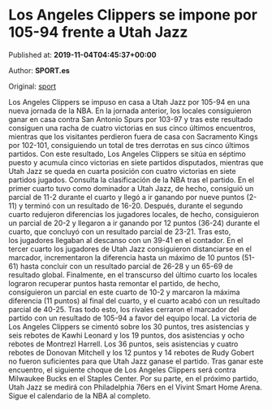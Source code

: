
# Los Angeles Clippers se impone por 105-94 frente a Utah Jazz

Published at: **2019-11-04T04:45:37+00:00**

Author: **SPORT.es**

Original: [sport](https://www.sport.es/es/noticias/nba/los-angeles-clippers-se-impone-por-105-94-frente-a-utah-jazz-7713476)

Los Angeles Clippers se impuso en casa a Utah Jazz por 105-94 en una nueva jornada de la NBA. En la jornada anterior, los locales consiguieron ganar en casa contra San Antonio Spurs por 103-97 y tras este resultado consiguen una racha de cuatro victorias en sus cinco últimos encuentros, mientras que los visitantes perdieron fuera de casa con Sacramento Kings por 102-101, consiguiendo un total de tres derrotas en sus cinco últimos partidos. Con este resultado, Los Angeles Clippers se sitúa en séptimo puesto y acumula cinco victorias en siete partidos disputados, mientras que Utah Jazz se queda en cuarta posición con cuatro victorias en siete partidos jugados. Consulta la clasificación de la NBA tras el partido.
En el primer cuarto tuvo como dominador a Utah Jazz, de hecho, consiguió un parcial de 11-2 durante el cuarto y llegó a ir ganando por nueve puntos (2-11) y terminó con un resultado de 16-20. Después, durante el segundo cuarto redujeron diferencias los jugadores locales, de hecho, consiguieron un parcial de 20-2 y llegaron a ir ganando por 12 puntos (36-24) durante el cuarto, que concluyó con un resultado parcial de 23-21. Tras esto, los jugadores llegaban al descanso con un 39-41 en el contador.
En el tercer cuarto los jugadores de Utah Jazz consiguieron distanciarse en el marcador, incrementaron la diferencia hasta un máximo de 10 puntos (51-61) hasta concluir con un resultado parcial de 26-28 y un 65-69 de resultado global. Finalmente, en el transcurso del último cuarto los locales lograron recuperar puntos hasta remontar el partido, de hecho, consiguieron un parcial en este cuarto de 10-2 y marcaron la máxima diferencia (11 puntos) al final del cuarto, y el cuarto acabó con un resultado parcial de 40-25. Tras todo esto, los rivales cerraron el marcador del partido con un resultado de 105-94 a favor del equipo local.
La victoria de Los Angeles Clippers se cimentó sobre los 30 puntos, tres asistencias y seis rebotes de Kawhi Leonard y los 19 puntos, dos asistencias y ocho rebotes de Montrezl Harrell. Los 36 puntos, seis asistencias y cuatro rebotes de Donovan Mitchell y los 12 puntos y 14 rebotes de Rudy Gobert no fueron suficientes para que Utah Jazz ganase el partido.
Tras ganar este encuentro, el siguiente choque de Los Angeles Clippers será contra Milwaukee Bucks en el Staples Center. Por su parte, en el próximo partido, Utah Jazz se medirá con Philadelphia 76ers en el Vivint Smart Home Arena. Sigue el calendario de la NBA al completo.
